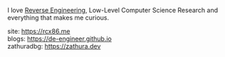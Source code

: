 I love [Reverse Engineering](https://github.com/HACKE-RC/awesome-reversing), Low-Level Computer Science Research and everything that makes me curious.        
    
site: https://rcx86.me    
blogs: https://de-engineer.github.io    
zathuradbg: https://zathura.dev
